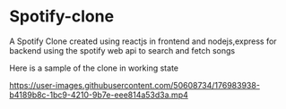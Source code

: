 # Spotify-clone
A Spotify Clone created using reactjs in frontend and nodejs,express for backend using the spotify web api to search and fetch songs

Here is a sample of the clone in working state

https://user-images.githubusercontent.com/50608734/176983938-b4189b8c-1bc9-4210-9b7e-eee814a53d3a.mp4

